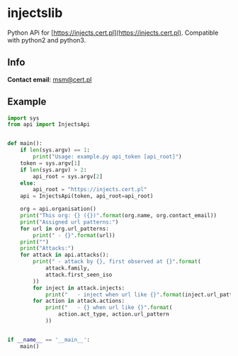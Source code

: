 # injectslib

Python APi for [https://injects.cert.pl](https://injects.cert.pl).
Compatible with python2 and python3.

## Info

**Contact email**: msm@cert.pl

## Example

```python
import sys
from api import InjectsApi


def main():
    if len(sys.argv) == 1:
        print("Usage: example.py api_token [api_root]")
    token = sys.argv[1]
    if len(sys.argv) > 2:
        api_root = sys.argv[2]
    else:
        api_root = "https://injects.cert.pl"
    api = InjectsApi(token, api_root=api_root)

    org = api.organisation()
    print("This org: {} ({})".format(org.name, org.contact_email))
    print("Assigned url patterns:")
    for url in org.url_patterns:
        print(" - {}".format(url))
    print("")
    print("Attacks:")
    for attack in api.attacks():
        print(" - attack by {}, first observed at {}".format(
            attack.family,
            attack.first_seen_iso
        ))
        for inject in attack.injects:
            print("   - inject when url like {}".format(inject.url_pattern))
        for action in attack.actions:
            print("   - {} when url like {}".format(
                action.act_type, action.url_pattern
            ))


if __name__ == '__main__':
    main()
```
